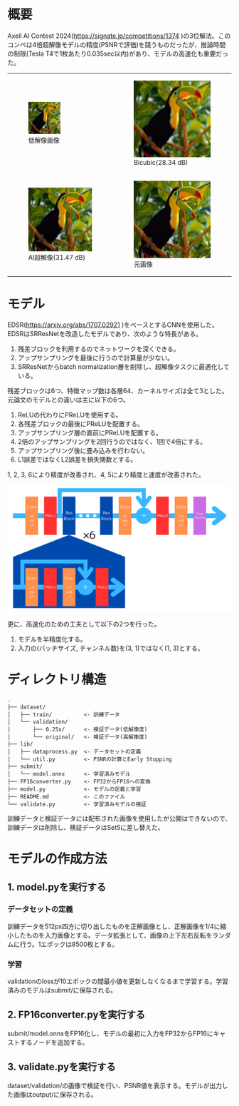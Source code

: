 # 概要
Axell AI Contest 2024(https://signate.jp/competitions/1374 )の3位解法。このコンペは4倍超解像モデルの精度(PSNRで評価)を競うものだったが、推論時間の制限(Tesla T4で1枚あたり0.035sec以内)があり、モデルの高速化も重要だった。
<table>
  <tr>
    <td>
      <figure>
        <img src="./dataset/validation/0.25x/2.png" alt="低解像画像" width="72"/>
        <figcaption>低解像画像</figcaption>
      </figure>
    </td>
    <td>
      <figure>
        <img src="./bicubic.png" alt="Bicubic" width="288"/>
        <figcaption>Bicubic(28.34 dB)</figcaption>
      </figure>
    </td>
  </tr>
  <tr>
    <td>
      <figure>
        <img src="./output/2.png" alt="AI超解像" width="288"/>
        <figcaption>AI超解像(31.47 dB)</figcaption>
      </figure>
    </td>
    <td>
      <figure>
        <img src="./dataset/validation/original/2.png" alt="元画像" width="288"/>
        <figcaption>元画像</figcaption>
      </figure>
    </td>
  </tr>
</table>

# モデル
EDSR(https://arxiv.org/abs/1707.02921 )をベースとするCNNを使用した。EDSRはSRResNetを改造したモデルであり、次のような特長がある。
1. 残差ブロックを利用するのでネットワークを深くできる。
2. アップサンプリングを最後に行うので計算量が少ない。
3. SRResNetからbatch normalization層を削除し、超解像タスクに最適化している。

残差ブロックは6つ、特徴マップ数は各層64、カーネルサイズは全て3とした。元論文のモデルとの違いは主に以下の6つ。
1. ReLUの代わりにPReLUを使用する。
2. 各残差ブロックの最後にPReLUを配置する。
3. アップサンプリング層の直前にPReLUを配置する。
4. 2倍のアップサンプリングを2回行うのではなく、1回で4倍にする。
5. アップサンプリング後に畳み込みを行わない。
6. L1誤差ではなくL2誤差を損失関数とする。

1, 2, 3, 6により精度が改善され、4, 5により精度と速度が改善された。

![model](./model.png "モデルの概要")

更に、高速化のための工夫として以下の2つを行った。
1. モデルを半精度化する。
2. 入力の(バッチサイズ, チャンネル数)を(3, 1)ではなく(1, 3)とする。

# ディレクトリ構造
    .
    ├── dataset/
    │   ├── train/          <- 訓練データ
    │   └── validation/
    │       ├── 0.25x/      <- 検証データ(低解像度)
    │       └── original/   <- 検証データ(高解像度)
    ├── lib/
    │   ├── dataprocess.py  <- データセットの定義
    │   └── util.py         <- PSNRの計算とEarly Stopping
    ├── submit/
    │   └── model.onnx      <- 学習済みモデル
    ├── FP16converter.py    <- FP32からFP16への変換
    ├── model.py            <- モデルの定義と学習
    ├── README.md           <- このファイル
    └── validate.py         <- 学習済みモデルの検証
訓練データと検証データには配布された画像を使用したが公開はできないので、訓練データは削除し、検証データはSet5に差し替えた。

# モデルの作成方法
## 1. model.pyを実行する
### データセットの定義
訓練データを512px四方に切り出したものを正解画像とし、正解画像を1/4に縮小したものを入力画像とする。データ拡張として、画像の上下左右反転をランダムに行う。1エポックは8500枚とする。
### 学習
validationのlossが10エポックの間最小値を更新しなくなるまで学習する。学習済みのモデルはsubmit/に保存される。
## 2. FP16converter.pyを実行する
submit/model.onnxをFP16化し、モデルの最初に入力をFP32からFP16にキャストするノードを追加する。
## 3. validate.pyを実行する
dataset/validation/の画像で検証を行い、PSNR値を表示する。モデルが出力した画像はoutput/に保存される。
